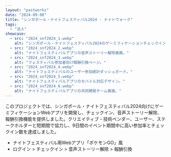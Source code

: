 ```yaml
---
layout: "pastworks"
date: "2024-09-08"
title: "シンガポール・ナイトフェスティバル2024 - ナイトウォーク"
tags:
  - "法人"
showcase:
  - src: "2024_snf2024_1.webp"
    alt: "シンガポール・ナイトフェスティバル2024のゲーミフィケーションチェックイン画面。"
  - src: "2024_snf2024_2.webp"
    alt: "ナイトフェスティバルアプリの音声ストーリー解除画面。"
  - src: "2024_snf2024_3.webp"
    alt: "フェスティバル参加者向け報酬引換ページ。"
  - src: "2024_snf2024_4.webp"
    alt: "ナイトフェスティバルのユーザー参加統計ダッシュボード。"
  - src: "2024_snf2024_5.webp"
    alt: "ナイトフェスティバルアプリのモバイル対応デザイン。"
  - src: "2024_snf2024_6.webp"
    alt: "ナイトフェスティバルアプリの共同開発チーム画面。"
---
```

このプロジェクトでは、シンガポール・ナイトフェスティバル2024向けにゲーミフィケーションWebアプリを開発し、チェックイン、音声ストーリー解除、報酬引換機能を提供しました。クリエイティブ・技術ベンダー、ユーザー、ステークホルダーと短期間で協力し、9日間のイベント期間中に高い参加率とチェックイン数を達成しました。

- ナイトフェスティバル用Webアプリ「ポケモンGO」風
- ログイン > チェックイン > 音声ストーリー解除 > 報酬引換
